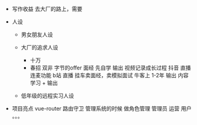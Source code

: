 - 写作收益
    去大厂的路上，需要

- 人设
    - 男女朋友人设

    - 大厂的追求人设
        - 十万
        - 春招  双非  字节的offer 
            面经 先自学 输出 视频记录成长过程
            抖音 直播 连麦功能
            b站 直播
            挂车卖面经，卖模拟面试
            牛客上
        1-2年
            输出 内容 学习 + 输出
    - 低年级的远程实习人设
- 项目亮点
    vue-router 路由守卫 管理系统的时候 做角色管理 管理员 运营 用户 。。。